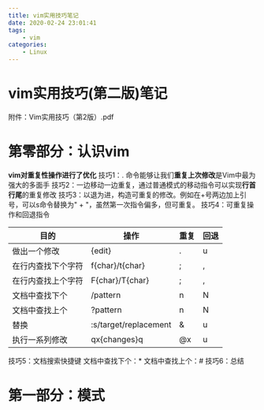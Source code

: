 ```yaml
---
title: vim实用技巧笔记
date: 2020-02-24 23:01:41
tags:
	- vim
categories:
	- Linux
---
```

# vim实用技巧(第二版)笔记

附件：Vim实用技巧（第2版）.pdf
# 第零部分：认识vim
**vim对重复性操作进行了优化**
技巧1：. 命令能够让我们**重复上次修改**是Vim中最为强大的多面手
技巧2：一边移动一边重复，通过普通模式的移动指令可以实现**行首行尾**的重复修改
技巧3：以退为进，构造可重复的修改。例如在+号两边加上引号，可以s命令替换为" + "，虽然第一次指令偏多，但可重复。
技巧4：可重复操作和回退指令

| **目的** | **操作** | **重复** | **回退** |
| --- | --- | --- | --- |
| 做出一个修改 | {edit} | . | u |
| 在行内查找下个字符 | f{char}/t{char} | ; | , |
| 在行内查找上个字符 | F{char}/T{char} | ; | , |
| 文档中查找下个 | /pattern<CR> | n | N |
| 文档中查找上个 | ?pattern<CR> | n | N |
| 替换 | :s/target/replacement | & | u |
| 执行一系列修改 | qx{changes}q | @x | u |

技巧5：文档搜索快捷键
文档中查找下个：*
文档中查找上个：#
技巧6：总结
# 第一部分：模式


